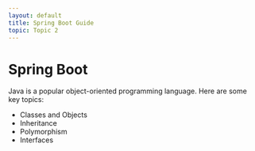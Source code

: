 ```yaml
---
layout: default
title: Spring Boot Guide
topic: Topic 2
---
```


# Spring Boot

Java is a popular object-oriented programming language. Here are some key topics:

- Classes and Objects
- Inheritance
- Polymorphism
- Interfaces
